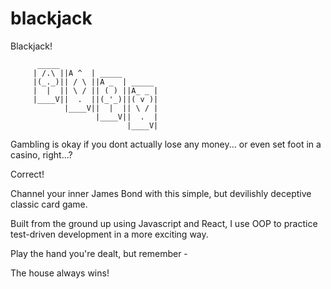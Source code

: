 # blackjack
Blackjack!


          _____
         | /.\ ||A ^  | _____
         |(_._)|| / \ ||A _  | _____
         |  |  || \ / || ( ) ||A_ _ |
         |____V||  .  ||(_'_)||( v )|
                |____V||  |  || \ / |
                       |____V||  .  |
                              |____V|


Gambling is okay if you dont actually lose any money... or even set foot in a casino, right...?

Correct!

Channel your inner James Bond with this simple, but devilishly deceptive classic card game.

Built from the ground up using Javascript and React, I use OOP to practice test-driven development in a more exciting way. 

Play the hand you're dealt, but remember -

The house always wins!
